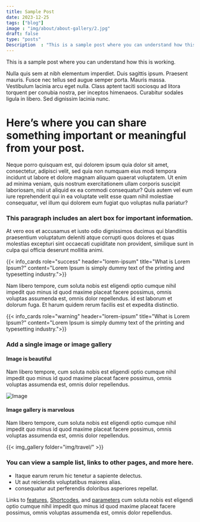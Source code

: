 ```yaml
---
title: Sample Post
date: 2023-12-25
tags: ["blog"]
image : "img/about/about-gallery/2.jpg"
draft: false
type: "posts"
Description  : "This is a sample post where you can understand how this is working...."
---
```


This is a sample post where you can understand how this is working.

Nulla quis sem at nibh elementum imperdiet. Duis sagittis ipsum. Praesent mauris. Fusce nec tellus sed augue semper porta. Mauris massa. Vestibulum lacinia arcu eget nulla. Class aptent taciti sociosqu ad litora torquent per conubia nostra, per inceptos himenaeos. Curabitur sodales ligula in libero. Sed dignissim lacinia nunc.

# Here’s where you can share something important or meaningful from your post.

Neque porro quisquam est, qui dolorem ipsum quia dolor sit amet, consectetur, adipisci velit, sed quia non numquam eius modi tempora incidunt ut labore et dolore magnam aliquam quaerat voluptatem. Ut enim ad minima veniam, quis nostrum exercitationem ullam corporis suscipit laboriosam, nisi ut aliquid ex ea commodi consequatur? Quis autem vel eum iure reprehenderit qui in ea voluptate velit esse quam nihil molestiae consequatur, vel illum qui dolorem eum fugiat quo voluptas nulla pariatur?

### This paragraph includes an alert box for important information.

At vero eos et accusamus et iusto odio dignissimos ducimus qui blanditiis praesentium voluptatum deleniti atque corrupti quos dolores et quas molestias excepturi sint occaecati cupiditate non provident, similique sunt in culpa qui officia deserunt mollitia animi.

{{< info_cards role="success" header="lorem-ipsum" title="What is Lorem Ipsum?" content="Lorem Ipsum is simply dummy text of the printing and typesetting industry.">}}

Nam libero tempore, cum soluta nobis est eligendi optio cumque nihil impedit quo minus id quod maxime placeat facere possimus, omnis voluptas assumenda est, omnis dolor repellendus. id est laborum et dolorum fuga. Et harum quidem rerum facilis est et expedita distinctio. 

{{< info_cards role="warning" header="lorem-ipsum" title="What is Lorem Ipsum?" content="Lorem Ipsum is simply dummy text of the printing and typesetting industry.">}}


### Add a single image or image gallery

#### Image is beautiful

Nam libero tempore, cum soluta nobis est eligendi optio cumque nihil impedit quo minus id quod maxime placeat facere possimus, omnis voluptas assumenda est, omnis dolor repellendus. 

![Image](/img/travel/3.jpg)

#### Image gallery is marvelous

Nam libero tempore, cum soluta nobis est eligendi optio cumque nihil impedit quo minus id quod maxime placeat facere possimus, omnis voluptas assumenda est, omnis dolor repellendus. 

{{< img_gallery  folder="img/travel/" >}}

### You can view a sample list, links to other pages, and more here.

-  Itaque earum rerum hic tenetur a sapiente delectus.
-  Ut aut reiciendis voluptatibus maiores alias.
-  consequatur aut perferendis doloribus asperiores repellat.

Links to [features](/en/posts/2020/features-of-lightbi/), [Shortcodes](/en/posts/2020/understanding-hugo-shortcodes/), and [parameters](/en/posts/2020/parameters/) cum soluta nobis est eligendi optio cumque nihil impedit quo minus id quod maxime placeat facere possimus, omnis voluptas assumenda est, omnis dolor repellendus. 
